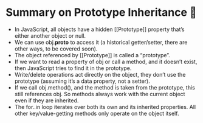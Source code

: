 # Summary on Prototype Inheritance :brain:
+ In JavaScript, all objects have a hidden [[Prototype]] property that’s either another object or null.
+ We can use obj.__proto__ to access it (a historical getter/setter, there are other ways, to be covered soon).
+ The object referenced by [[Prototype]] is called a “prototype”.
+ If we want to read a property of obj or call a method, and it doesn’t exist, then JavaScript tries to find it in the prototype.
+ Write/delete operations act directly on the object, they don’t use the prototype (assuming it’s a data property, not a setter).
+ If we call obj.method(), and the method is taken from the prototype, this still references obj. So methods always work with the current object even if they are inherited.
+ The for..in loop iterates over both its own and its inherited properties. All other key/value-getting methods only operate on the object itself.
